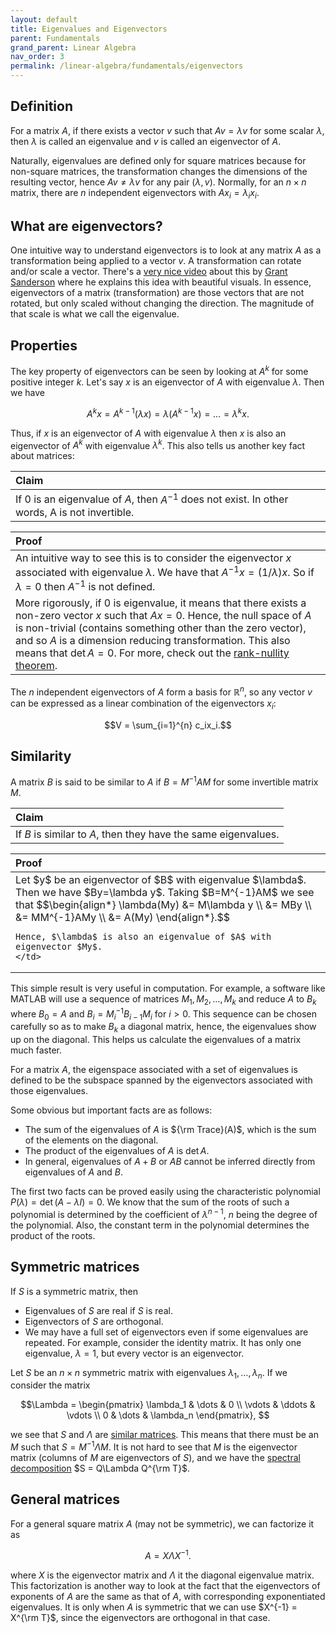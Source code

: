 ```yaml
---
layout: default
title: Eigenvalues and Eigenvectors
parent: Fundamentals
grand_parent: Linear Algebra
nav_order: 3
permalink: /linear-algebra/fundamentals/eigenvectors
---
```


## Definition
For a matrix $A$, if there exists a vector $v$ such that $Av = \lambda v$ for some scalar $\lambda$, then $\lambda$ is called an eigenvalue and $v$ is called an eigenvector of $A$.

Naturally, eigenvalues are defined <span class="text-red-100">only for square matrices</span> because for non-square matrices, the transformation changes the dimensions of the resulting vector, hence $Av \neq \lambda v$ for any pair $(\lambda, v)$. Normally, for an $n\times n$ matrix, there are $n$ independent eigenvectors with $Ax_i = \lambda_ix_i$.

## What are eigenvectors?
One intuitive way to understand eigenvectors is to look at any matrix $A$ as a transformation being applied to a vector $v$. A transformation can rotate and/or scale a vector. There's a [very nice video](https://www.youtube.com/watch?v=PFDu9oVAE-g) about this by [Grant Sanderson](https://www.3blue1brown.com/about) where he explains this idea with beautiful visuals. In essence, eigenvectors of a matrix (transformation) are those vectors that are not rotated, but only scaled without changing the direction. The magnitude of that scale is what we call the eigenvalue.

## Properties
The key property of eigenvectors can be seen by looking at $A^k$ for some positive integer $k$. Let's say $x$ is an eigenvector of $A$ with eigenvalue $\lambda$. Then we have

$$A^kx = A^{k-1}(\lambda x) = \lambda (A^{k-1}x) = \dots = \lambda^kx.$$

Thus, if $x$ is an eigenvector of $A$ with eigenvalue $\lambda$ then $x$ is also an eigenvector of $A^k$ with eigenvalue $\lambda^k$. This also tells us another key fact about matrices:

| <span class="fs-4 text-green-100">Claim</span> |
|:---------------|
| If 0 is an eigenvalue of $A$, then $A^{-1}$ does not exist. In other words, A is not invertible. |

| <span class="fs-4 text-green-100">Proof</span> |
|:---------------|
| An intuitive way to see this is to consider the eigenvector $x$ associated with eigenvalue $\lambda$. We have that $A^{-1}x = (1/\lambda) x$. So if $\lambda = 0$ then $A^{-1}$ is not defined.
More rigorously, if 0 is eigenvalue, it means that there exists a non-zero vector $x$ such that $Ax = 0$. Hence, the null space of $A$ is non-trivial (contains something other than the zero vector), and so $A$ is a dimension reducing transformation. This also means that $\det A = 0$. For more, check out the [rank-nullity theorem](https://en.wikipedia.org/wiki/Rank%E2%80%93nullity_theorem). |

The $n$ independent eigenvectors of $A$ form a basis for $\mathbb{R}^n$, so any vector $v$ can be expressed as a linear combination of the eigenvectors $x_i$:

$$V = \sum_{i=1}^{n} c_ix_i.$$

## Similarity

A matrix $B$ is said to be <span class="text-red-100">similar to $A$</span> if
$B = M^{-1}AM$ for some invertible matrix $M$.

| <span class="fs-4 text-green-100">Claim</span> |
|:---------------|
| If $B$ is similar to $A$, then they have the same eigenvalues. |

<table>
<thead><tr><th style="text-align: left"><span class="fs-4 text-green-100">Proof</span></th></tr></thead>
<tbody>
  <tr>
    <td>
    Let $y$ be an eigenvector of $B$ with eigenvalue $\lambda$. Then we have $By=\lambda y$. Taking $B=M^{-1}AM$ we see that
    $$\begin{align*}
    \lambda(My) &= M\lambda y \\
    &= MBy \\
    &= MM^{-1}AMy \\
    &= A(My)
    \end{align*}.$$

    Hence, $\lambda$ is also an eigenvalue of $A$ with eigenvector $My$.
    </td>
  </tr>
</tbody>
</table>

This simple result is very useful in computation. For example, a software like MATLAB will use a sequence of matrices $M_1, M_2, \ldots, M_k$ and reduce $A$ to $B_k$ where $B_0 = A$ and $B_i = M_i^{-1}B_{i-1}M_i$ for $i>0$. This sequence can be chosen carefully so as to <span class="text-red-100">make $B_k$ a diagonal matrix</span>, hence, the eigenvalues show up on the diagonal. This helps us calculate the eigenvalues of a matrix much faster.

For a matrix $A$, the <span class="text-red-100">eigenspace</span> associated with a set of eigenvalues is defined to be the subspace spanned by the eigenvectors associated with those eigenvalues.

Some obvious but important facts are as follows:

- The sum of the eigenvalues of $A$ is ${\rm Trace}(A)$, which is the sum of the elements on the diagonal.
- The product of the eigenvalues of $A$ is $\det A$.
- In general, eigenvalues of $A + B$ or $AB$ cannot be inferred directly from eigenvalues of $A$ and $B$.

The first two facts can be proved easily using the characteristic polynomial $P(\lambda) = \det(A - \lambda I) = 0$. We know that the sum of the roots of such a polynomial is determined by the coefficient of $\lambda^{n-1}$, $n$ being the degree of the polynomial. Also, the constant term in the polynomial determines the product of the roots.

## Symmetric matrices
If $S$ is a symmetric matrix, then
- Eigenvalues of $S$ are real if $S$ is real.
- Eigenvectors of $S$ are orthogonal.
- We may have a full set of eigenvectors even if some eigenvalues are repeated. For example, consider the identity matrix. It has only one eigenvalue, $\lambda=1$, but every vector is an eigenvector.

Let $S$ be an $n\times n$ symmetric matrix with eigenvalues $\lambda_1, \ldots, \lambda_n$. If we consider the matrix

$$\Lambda = \begin{pmatrix}
    \lambda_1 & \dots & 0 \\
    \vdots & \ddots & \vdots \\
    0 & \dots & \lambda_n
    \end{pmatrix},
$$

we see that $S$ and $\Lambda$ are [similar matrices](#similarity). This means that there must be an $M$ such that $S = M^{-1}\Lambda M$. It is not hard to see that $M$ is the eigenvector matrix (columns of $M$ are eigenvectors of $S$), and we have the [spectral decomposition](../factorization/#spectral-decomposition) $S = Q\Lambda Q^{\rm T}$.


## General matrices

For a general square matrix $A$ (may not be symmetric), we can factorize it as

$$A = X\Lambda X^{-1}.$$

where $X$ is the eigenvector matrix and $\Lambda$ it the diagonal eigenvalue matrix. This factorization is another way to look at the fact that the eigenvectors of exponents of $A$ are the same as that of $A$, with corresponding exponentiated eigenvalues. It is only when $A$ is symmetric that we can use $X^{-1} = X^{\rm T}$, since the eigenvectors are orthogonal in that case.
